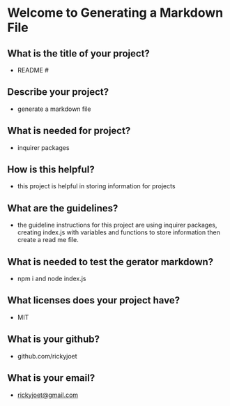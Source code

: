 
  # Welcome to Generating a Markdown File 

  ## What is the title of your project? 
  * README #
  
  ## Describe your project? 
  * generate a markdown file 

  ## What is needed for project? 
  * inquirer packages  

  ## How is this helpful? 
  * this project is helpful in storing information for projects 

  ## What are the guidelines? 
  * the guideline instructions for this project are using inquirer packages, creating index.js with variables and functions to store information then create a read me file. 
  
  ## What is needed to test the gerator markdown? 
  * npm i and node index.js

  ## What licenses does your project have? 
  * MIT

  ## What is your github? 
  * github.com/rickyjoet 

  ## What is your email? 
  * rickyjoet@gmail.com 
